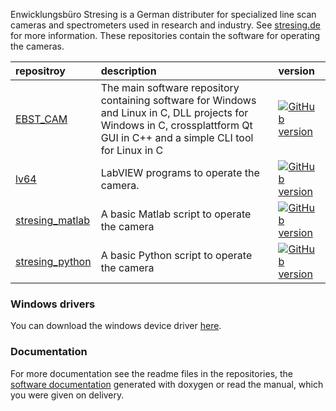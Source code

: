 Enwicklungsbüro Stresing is a German distributer for specialized line scan cameras and spectrometers used in research and industry. See [stresing.de](http://stresing.de/) for more information. These repositories contain the software for operating the cameras.

repositroy                                                                        | description | version
:---                                                                              | :--- | :---
[EBST_CAM](https://github.com/Entwicklungsburo-Stresing/EBST_CAM)                 | The main software repository containing software for Windows and Linux in C, DLL projects for Windows in C, crossplattform Qt GUI in C++ and a simple CLI tool for Linux in C | [![GitHub version](https://badge.fury.io/gh/Entwicklungsburo-Stresing%2FEBST_CAM.svg)](https://github.com/Entwicklungsburo-Stresing/EBST_CAM)
[lv64](https://github.com/Entwicklungsburo-Stresing/lv64)                         | LabVIEW programs to operate the camera. | [![GitHub version](https://badge.fury.io/gh/Entwicklungsburo-Stresing%2Flv64.svg)](https://github.com/Entwicklungsburo-Stresing/lv64)
[stresing_matlab](https://github.com/Entwicklungsburo-Stresing/stresing_matlab)   | A basic Matlab script to operate the camera | [![GitHub version](https://badge.fury.io/gh/Entwicklungsburo-Stresing%2Fstresing_matlab.svg)](https://github.com/Entwicklungsburo-Stresing/stresing_matlab)
[stresing_python](https://github.com/Entwicklungsburo-Stresing/stresing_python)   | A basic Python script to operate the camera | [![GitHub version](https://badge.fury.io/gh/Entwicklungsburo-Stresing%2Fstresing_python.svg)](https://github.com/Entwicklungsburo-Stresing/stresing_python)

### Windows drivers
You can download the windows device driver [here](http://stresing.de/dwnl/ebstdrv14v00.rar).

### Documentation
For more documentation see the readme files in the repositories, the [software documentation](https://entwicklungsburo-stresing.github.io/) generated with doxygen or read the manual, which you were given on delivery.
